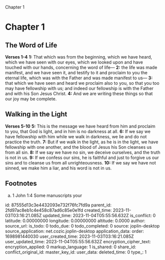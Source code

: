 Chapter 1

# Chapter 1

## The Word of Life

**Verses 1-4**
**1:** That which was from the beginning, which we have heard, which we have seen with our eyes, which we looked upon and have touched with our hands, concerning the word of life—
**2:** the life was made manifest, and we have seen it, and testify to it and proclaim to you the eternal life, which was with the Father and was made manifest to us—
**3:** that which we have seen and heard we proclaim also to you, so that you too may have fellowship with us; and indeed our fellowship is with the Father and with his Son Jesus Christ.
**4:** And we are writing these things so that our joy may be complete.

## Walking in the Light

**Verses 5-10**
**5:** This is the message we have heard from him and proclaim to you, that God is light, and in him is no darkness at all.
**6:** If we say we have fellowship with him while we walk in darkness, we lie and do not practice the truth.
**7:** But if we walk in the light, as he is in the light, we have fellowship with one another, and the blood of Jesus his Son cleanses us from all sin.
**8:** If we say we have no sin, we deceive ourselves, and the truth is not in us.
**9:** If we confess our sins, he is faithful and just to forgive us our sins and to cleanse us from all unrighteousness.
**10:** If we say we have not sinned, we make him a liar, and his word is not in us.

## Footnotes

<ol type='a'>
	<li>1 John 1:4 Some manuscripts your</li>
</ol>


id: 87555d13c3e4432093e732f76fc7fd9a
parent_id: 2fd97ac8eb1c4e458c87ad6c85e0e1fd
created_time: 2023-11-03T03:16:21.085Z
updated_time: 2023-11-04T05:55:56.632Z
is_conflict: 0
latitude: 0.00000000
longitude: 0.00000000
altitude: 0.0000
author: 
source_url: 
is_todo: 0
todo_due: 0
todo_completed: 0
source: joplin-desktop
source_application: net.cozic.joplin-desktop
application_data: 
order: 1698981440030
user_created_time: 2023-11-03T03:16:21.085Z
user_updated_time: 2023-11-04T05:55:56.632Z
encryption_cipher_text: 
encryption_applied: 0
markup_language: 1
is_shared: 0
share_id: 
conflict_original_id: 
master_key_id: 
user_data: 
deleted_time: 0
type_: 1